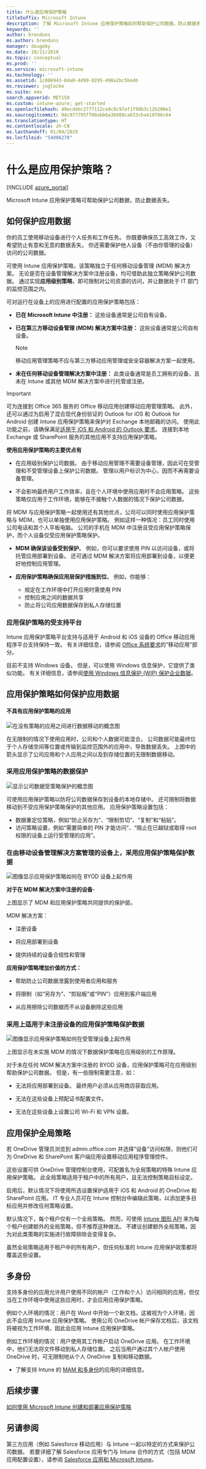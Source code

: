 ```yaml
---
title: 什么是应用保护策略
titleSuffix: Microsoft Intune
description: 了解 Microsoft Intune 应用保护策略如何帮助保护公司数据，防止数据丢失。
keywords: ''
author: brenduns
ms.author: brenduns
manager: dougeby
ms.date: 10/11/2018
ms.topic: conceptual
ms.prod: ''
ms.service: microsoft-intune
ms.technology: ''
ms.assetid: 1c086943-84a0-4d99-8295-490a2bc5be4b
ms.reviewer: joglocke
ms.suite: ems
search.appverid: MET150
ms.custom: intune-azure; get-started
ms.openlocfilehash: 49ecdebc2777112ce8c8c97af1f98b3c12b200e1
ms.sourcegitcommit: 0dc977795ff80abb6a3b989ca633cba410f06c64
ms.translationtype: HT
ms.contentlocale: zh-CN
ms.lasthandoff: 01/04/2019
ms.locfileid: "54006278"
---
```

# <a name="what-are-app-protection-policies"></a>什么是应用保护策略？


[!INCLUDE [azure_portal](./includes/azure_portal.md)]

Microsoft Intune 应用保护策略可帮助保护公司数据，防止数据丢失。

## <a name="how-you-can-protect-app-data"></a>如何保护应用数据
你的员工使用移动设备进行个人任务和工作任务。 你既要确保员工高效工作，又希望防止有意和无意的数据丢失。 你还需要保护他人设备（不由你管理的设备）访问的公司数据。

可使用 Intune 应用保护策略，该策略独立于任何移动设备管理 (MDM) 解决方案。 无论是否在设备管理解决方案中注册设备，均可借助此独立策略保护公司数据。 通过实现**应用级别策略**，即可限制对公司资源的访问，并让数据处于 IT 部门的监控范围之内。

可对运行在设备上的应用进行配置的应用保护策略包括：

- **已在 Microsoft Intune 中注册：** 这些设备通常是公司自有设备。

- **已在第三方移动设备管理 (MDM) 解决方案中注册：** 这些设备通常是公司自有设备。

  > [!NOTE]
  > 移动应用管理策略不应与第三方移动应用管理或安全容器解决方案一起使用。

- **未在任何移动设备管理解决方案中注册：** 此类设备通常是员工拥有的设备，且未在 Intune 或其他 MDM 解决方案中进行托管或注册。

> [!IMPORTANT]
> 可为连接到 Office 365 服务的 Office 移动应用创建移动应用管理策略。 此外，还可以通过为启用了混合现代身份验证的 Outlook for iOS 和 Outlook for Android 创建 Intune 应用保护策略来保护对 Exchange 本地邮箱的访问。 使用此功能之前，请确保满足[适用于 iOS 和 Android 的 Outlook 要求](https://technet.microsoft.com/library/mt846639(v=exchg.160).aspx)。 连接到本地 Exchange 或 SharePoint 服务的其他应用不支持应用保护策略。

**使用应用保护策略的主要优点有**

-   在应用级别保护公司数据。 由于移动应用管理不需要设备管理，因此可在受管理和不受管理设备上保护公司数据。 管理以用户标识为中心，因而不再需要设备管理。

-   不会影响最终用户工作效率，且在个人环境中使用应用时不会应用策略。 这些策略仅应用于工作环境，能够在不接触个人数据的情况下保护公司数据。

将 MDM 与应用保护策略一起使用还有其他优点，公司可以同时使用应用保护策略与 MDM，也可以单独使用应用保护策略。 例如这样一种情况：员工同时使用公司电话和其个人平板电脑。 公司的手机在 MDM 中注册且受应用保护策略保护，而个人设备仅受应用保护策略保护。

- **MDM 确保该设备受到保护**。 例如，你可以要求使用 PIN 以访问设备，或将托管应用部署到设备。 还可通过 MDM 解决方案将应用部署到设备，以便更好地控制应用管理。

- **应用保护策略确保应用层保护措施到位**。 例如，你能够：
  - 规定在工作环境中打开应用时需使用 PIN 
  - 控制应用之间的数据共享 
  - 防止将公司应用数据保存到私人存储位置


### <a name="supported-platforms-for-app-protection-policies"></a>应用保护策略的受支持平台
Intune 应用保护策略平台支持与适用于 Android 和 iOS 设备的 Office 移动应用程序平台支持保持一致。 有关详细信息，请参阅 [Office 系统要求](https://products.office.com/office-system-requirements#coreui-contentrichblock-9r05pwg)的“移动应用”部分。

目前不支持 Windows 设备。 但是，可以使用 Windows 信息保护，它提供了类似功能。 有关详细信息，请参阅[使用 Windows 信息保护 (WIP) 保护企业数据](https://technet.microsoft.com/itpro/windows/keep-secure/protect-enterprise-data-using-wip)。


## <a name="how-app-protection-policies-protect-app-data"></a>应用保护策略如何保护应用数据

#### <a name="apps-without-app-protection-policies"></a>不具有应用保护策略的应用

![在没有策略的应用之间进行数据移动的概念图](./media/apps-without-protection-policies.png)

在无限制的情况下使用应用时，公司和个人数据可能混合。 公司数据可能最终位于个人存储空间等位置或传输到监控范围外的应用中，导致数据丢失。 上图中的箭头显示了公司应用和个人应用之间以及到存储位置的无限制数据移动。


### <a name="data-protection-with-app-protection-policies"></a>采用应用保护策略的数据保护

![显示公司数据受策略保护的概念图](./media/apps-with-protection-policies.png)


可使用应用保护策略以防将公司数据保存到设备的本地存储中。 还可限制将数据移动到不受应用保护策略保护的其他应用。 应用保护策略设置包括：
- 数据重定位策略，例如“防止另存为”、“限制剪切”、“复制”和“粘贴”。
- 访问策略设置，例如“需要简单的 PIN 才能访问”、“阻止在已越狱或取得 root 权限的设备上运行受管理的应用”。

### <a name="data-protection-with-app-protection-policies-on-devices-managed-by-a-mobile-device-management-solution"></a>在由移动设备管理解决方案管理的设备上，采用应用保护策略保护数据

![图像显示应用保护策略如何在 BYOD 设备上起作用](./media/app-protection-policies-with-mdm.png)

**对于在 MDM 解决方案中注册的设备**-

上图显示了 MDM 和应用保护策略共同提供的保护层。

MDM 解决方案：

-   注册设备

-   将应用部署到设备

-   提供持续的设备合规性和管理

**应用保护策略增加价值的方式：**

-   帮助防止公司数据泄露到使用者应用和服务

-   将限制（如“另存为”、“剪贴板”或“PIN”）应用到客户端应用

-   从应用擦除公司数据而不从设备删除这些应用


### <a name="data-protection-with-app-protection-policies-for-devices-without-enrollment"></a>采用上适用于未注册设备的应用保护策略保护数据

![图像显示应用保护策略如何在受管理设备上起作用](./media/app-protection-policies-without-mdm.png)

上图显示在未实施 MDM 的情况下数据保护策略在应用级别的工作原理。

对于未在任何 MDM 解决方案中注册的 BYOD 设备，应用保护策略可在应用级别帮助保护公司数据。
但是，有一些限制需要注意，如：

-   无法将应用部署到设备。 最终用户必须从应用商店获取应用。

-   无法在这些设备上预配证书配置文件。

-   无法在这些设备上设置公司 Wi-Fi 和 VPN 设置。

## <a name="app-protection-global-policy"></a>应用保护全局策略

若 OneDrive 管理员浏览到 admin.office.com 并选择“设备”访问权限，则他们可为 OneDrive 和 SharePoint 客户端应用设置移动应用程序管理控件。 

这些设置可供 OneDrive 管理控制台使用，可配置名为全局策略的特殊 Intune 应用保护策略。 此全局策略适用于租户中的所有用户，且无法控制策略目标设定。 

启用后，默认情况下将使用所选设置保护适用于 iOS 和 Android 的 OneDrive 和 SharePoint 应用。 IT 专业人员可在 Intune 控制台中编辑此策略，以添加更多目标应用并修改任何策略设置。 

默认情况下，每个租户仅有一个全局策略。 然而，可使用 [Intune 图形 API](intune-graph-apis.md) 来为每个租户创建额外的全局策略，但不推荐这种做法。 不建议创建额外全局策略，因为对此类策略的实施进行故障排除会变得复杂。

虽然全局策略适用于租户中的所有用户，但任何标准的 Intune 应用保护政策都将覆盖这些设置。


## <a name="multi-identity"></a>多身份

支持多身份的应用允许用户使用不同的帐户（工作和个人）访问相同的应用，但仅当在工作环境中使用这些应用时，才会应用应用保护策略。

例如个人环境的情况：用户在 Word 中开始一个新文档，这被视为个人环境，因此不会应用 Intune 应用保护策略。 使用公司 OneDrive 帐户保存文档后，该文档将被视为工作环境，因此会应用 Intune 应用保护策略。

例如工作环境的情况：用户使用其工作帐户启动 OneDrive 应用。 在工作环境中，他们无法将文件移动到私人存储位置。 之后当用户通过其个人帐户使用 OneDrive 时，可无限制地从个人 OneDrive 复制和移动数据。

- 了解支持 Intune 的 [MAM 和多身份](https://www.microsoft.com/cloud-platform/microsoft-intune-apps)的应用的详细信息。

## <a name="next-steps"></a>后续步骤

[如何使用 Microsoft Intune 创建和部署应用保护策略](app-protection-policies.md)

## <a name="see-also"></a>另请参阅
第三方应用（例如 Salesforce 移动应用）与 Intune 一起以特定的方式来保护公司数据。 若要详细了解 Salesforce 应用专门与 Intune 合作的方式（包括 MDM 应用配置设置），请参阅 [Salesforce 应用和 Microsoft Intune](https://gallery.technet.microsoft.com/Salesforce-App-and-Intune-c47d44ee/file/188000/1/Salesforce%20App%20and%20Intune%20for%20external.pdf)。
